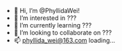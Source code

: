 - 👋 Hi, I’m @PhyllidaWei!
- 👀 I’m interested in ???
- 🌱 I’m currently learning ???
- 💞️ I’m looking to collaborate on ???
- 📫 phyllida_wei@163.com
loading...

